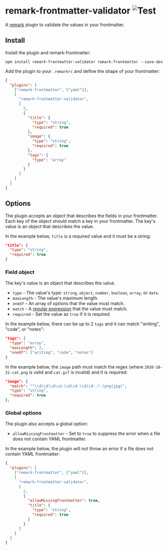 # remark-frontmatter-validator ![Test](https://github.com/katydecorah/remark-frontmatter-validator/workflows/Test/badge.svg)

A [remark](https://github.com/remarkjs/remark-lint) plugin to validate the values in your frontmatter.

## Install

Install the plugin and remark-frontmatter:

```
npm install remark-frontmatter-validator remark-frontmatter --save-dev
```

Add the plugin to your `.remarkrc` and define the shape of your frontmatter:

```json
{
  "plugins": [
    ["remark-frontmatter", ["yaml"]],
    [
      "remark-frontmatter-validator",
      [
        2,
        {
          "title": {
            "type": "string",
            "required": true
          },
          "image": {
            "type": "string",
            "required": true
          },
          "tags": {
            "type": "array"
          }
        }
      ]
    ]
  ]
}
```

## Options

The plugin accepts an object that describes the fields in your frontmatter. Each key of the object should match a key in your frontmatter. The key's value is an object that describes the value.

In the example below, `title` is a required value and it must be a string:

```json
"title": {
  "type": "string",
  "required": true
}
```

### Field object

The key's value is an object that describes the value.

- `type` - The value's type: `string`, `object`, `number`, `boolean`, `array`, or `date`.
- `maxLength` - The value's maximum length.
- `oneOf` - An array of options that the value must match.
- `match` - A [regular expression](https://developer.mozilla.org/en-US/docs/Web/JavaScript/Reference/Global_Objects/RegExp) that the value must match.
- `required` - Set the value as `true` if it is required.

In the example below, there can be up to 2 `tags` and it can match "writing", "code", or "notes":

```json
"tags": {
  "type": "array",
  "maxLength": 2,
  "oneOf": ["writing", "code", "notes"]
}
```

In the example below, the `image` path must match the regex (where `2020-10-31-cat.png` is valid and `cat.gif` is invalid) and it is required:

```json
"image": {
  "match": "^\\d\\d\\d\\d-\\d\\d-\\d\\d-.*.(png|jpg)",
  "type": "string",
  "required": true
},
```

### Global options

The plugin also accepts a global option:

- `allowMissingFrontmatter` - Set to `true` to suppress the error when a file does not contain YAML frontmatter.

In the example below, the plugin will not throw an error if a file does not contain YAML frontmatter:

```json
{
  "plugins": [
    ["remark-frontmatter", ["yaml"]],
    [
      "remark-frontmatter-validator",
      [
        2,
        {
          "allowMissingFrontmatter": true,
          "title": {
            "type": "string",
            "required": true
          }
        }
      ]
    ]
  ]
}
```
